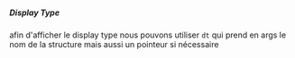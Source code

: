 
##### Display Type 
afin d'afficher le display type nous pouvons utiliser `dt` qui prend en args le nom de la structure mais aussi un pointeur si nécessaire  